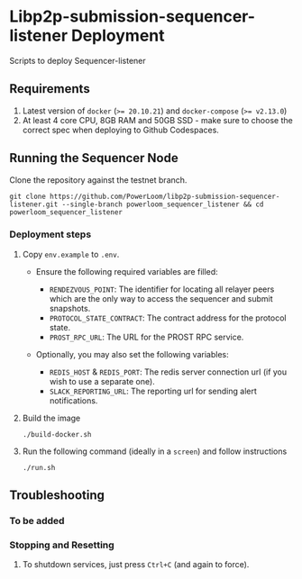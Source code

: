 # Libp2p-submission-sequencer-listener Deployment
Scripts to deploy Sequencer-listener

## Requirements

1. Latest version of `docker` (`>= 20.10.21`) and `docker-compose` (`>= v2.13.0`)
2. At least 4 core CPU, 8GB RAM and 50GB SSD - make sure to choose the correct spec when deploying to Github Codespaces.

## Running the Sequencer Node

Clone the repository against the testnet branch.

`git clone https://github.com/PowerLoom/libp2p-submission-sequencer-listener.git --single-branch powerloom_sequencer_listener && cd powerloom_sequencer_listener`


### Deployment steps

1. Copy `env.example` to `.env`.
    - Ensure the following required variables are filled:
        - `RENDEZVOUS_POINT`: The identifier for locating all relayer peers which are the only way to access the sequencer and submit snapshots.
        - `PROTOCOL_STATE_CONTRACT`: The contract address for the protocol state.
        - `PROST_RPC_URL`: The URL for the PROST RPC service.

    - Optionally, you may also set the following variables:
        - `REDIS_HOST` & `REDIS_PORT`: The redis server connection url (if you wish to use a separate one).
        - `SLACK_REPORTING_URL`: The reporting url for sending alert notifications.

2. Build the image

   `./build-docker.sh`

3. Run the following command (ideally in a `screen`) and follow instructions

   `./run.sh`

## Troubleshooting
### To be added
### Stopping and Resetting
1. To shutdown services, just press `Ctrl+C` (and again to force).